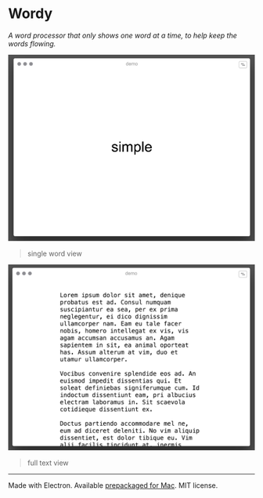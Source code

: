 # Wordy

*A word processor that only shows one word at a time, to help keep the words flowing.*

![Single word mode](resources/screenshot.png)
> single word view

![Single word mode](resources/screenshot-wordy.png)
> full text view

***

Made with Electron. Available [prepackaged for Mac](build/macos/Word%20Up). MIT license.
